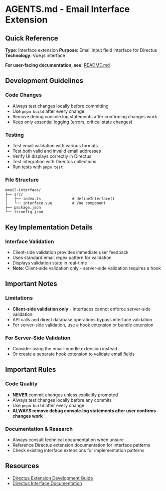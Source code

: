 # AGENTS.md - Email Interface Extension

## Quick Reference

**Type**: Interface extension
**Purpose**: Email input field interface for Directus
**Technology**: Vue.js interface

**For user-facing documentation, see**: [README.md](README.md)

## Development Guidelines

### Code Changes
- Always test changes locally before committing
- Use `pnpm build` after every change
- Remove debug console.log statements after confirming changes work
- Keep only essential logging (errors, critical state changes)

### Testing
- Test email validation with various formats
- Test both valid and invalid email addresses
- Verify UI displays correctly in Directus
- Test integration with Directus collections
- Run tests with `pnpm test`

### File Structure
```
email-interface/
├── src/
│   ├── index.ts              # defineInterface()
│   └── interface.vue         # Vue component
├── package.json
└── tsconfig.json
```

## Key Implementation Details

### Interface Validation
- Client-side validation provides immediate user feedback
- Uses standard email regex pattern for validation
- Displays validation state in real-time
- **Note**: Client-side validation only - server-side validation requires a hook

## Important Notes

### Limitations
- **Client-side validation only** - interfaces cannot enforce server-side validation
- API calls and direct database operations bypass interface validation
- For server-side validation, use a hook extension or bundle extension

### For Server-Side Validation
- Consider using the email-bundle extension instead
- Or create a separate hook extension to validate email fields

## Important Rules

### Code Quality
- **NEVER** commit changes unless explicitly prompted
- Always test changes locally before any commits
- Use `pnpm build` after every change
- **ALWAYS remove debug console.log statements after user confirms changes work**

### Documentation & Research
- Always consult technical documentation when unsure
- Reference Directus extension documentation for interface patterns
- Check existing interface extensions for implementation patterns

## Resources

- [Directus Extension Development Guide](https://docs.directus.io/extensions/)
- [Directus Interface Documentation](https://docs.directus.io/extensions/interfaces/)


